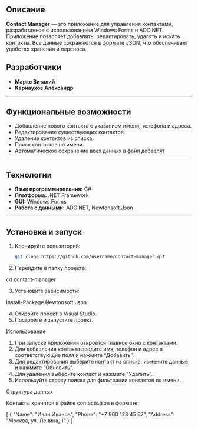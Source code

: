 ## Описание
**Contact Manager** — это приложение для управления контактами, разработанное с использованием Windows Forms и ADO.NET.  
Приложение позволяет добавлять, редактировать, удалять и искать контакты. Все данные сохраняются в формате JSON, что обеспечивает удобство хранения и переноса.

## Разработчики
- **Маркс Виталий**
- **Карнаухов Александр**

---

## Функциональные возможности
- Добавление нового контакта с указанием имени, телефона и адреса.
- Редактирование существующих контактов.
- Удаление контактов из списка.
- Поиск контактов по имени.
- Автоматическое сохранение всех данных в файл добавлят

---

## Технологии
- **Язык программирования:** C#
- **Платформа:** .NET Framework
- **GUI:** Windows Forms
- **Работа с данными:** ADO.NET, Newtonsoft.Json
---

## Установка и запуск
1. Клонируйте репозиторий:
   ```bash
   git clone https://github.com/username/contact-manager.git

 2. Перейдите в папку проекта:

cd contact-manager


 3. Установите зависимости:

Install-Package Newtonsoft.Json


 4. Откройте проект в Visual Studio.
 5. Постройте и запустите проект.

Использование
 1. При запуске приложения откроется главное окно с контактами.
 2. Для добавления контакта введите имя, телефон и адрес в соответствующие поля и нажмите “Добавить”.
 3. Для редактирования выберите контакт из списка, измените данные и нажмите “Обновить”.
 4. Для удаления выберите контакт и нажмите “Удалить”.
 5. Используйте строку поиска для фильтрации контактов по имени.

Структура данных

Контакты хранятся в файле contacts.json в формате:

[
  {
    "Name": "Иван Иванов",
    "Phone": "+7 900 123 45 67",
    "Address": "Москва, ул. Ленина, 1"
  }
]
